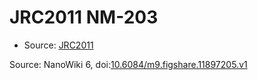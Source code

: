<a name="material" />

# JRC2011 NM-203
<script type="application/ld+json">
  {
    "@context": "https://schema.org/",
    "@type": "ChemicalSubstance",
    "@id": "https://egonw.github.io/nanowiki/nanowiki351.html#material",
    "http://purl.org/dc/terms/conformsTo":
      {
        "@type": "CreativeWork",
        "@id": "https://bioschemas.org/profiles/ChemicalSubstance/0.4-RELEASE/"
      },
    "identfier": "351",
    "name": "JRC2011 NM-203",
    "url": "https://egonw.github.io/nanowiki/nanowiki351.html#material",
    "sameAs": "http://127.0.0.1/mediawiki/index.php/Special:URIResolver/JRC2011_NM-2D203"
  }
</script>


* Source: [JRC2011](articleJRC2011.md)


Source: NanoWiki 6, doi:[10.6084/m9.figshare.11897205.v1](https://doi.org/10.6084/m9.figshare.11897205.v1)
